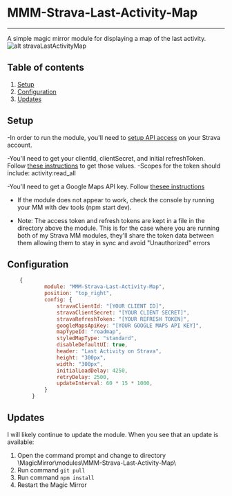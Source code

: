 # MMM-Strava-Last-Activity-Map

---

A simple magic mirror module for displaying a map of the last activity.  
![alt stravaLastActivityMap](./public/assets/images/StravaLastActivityMapScreenshot.JPG)

## Table of contents

1. [Setup](#setup)
2. [Configuration](#configuration)
3. [Updates](#updates)

## Setup

-In order to run the module, you'll need to [setup API access](https://developers.strava.com/docs/getting-started/#account) on your Strava account.

-You'll need to get your clientId, clientSecret, and initial refreshToken. Follow [these instructions](https://developers.strava.com/docs/getting-started/#oauth) to get those values.
-Scopes for the token should include: activity:read_all

-You'll need to get a Google Maps API key. Follow [thesee instructions](https://developers.google.com/maps/documentation/javascript/adding-a-google-map#key)

- If the module does not appear to work, check the console by running your MM with dev tools (npm start dev).

- Note: The access token and refresh tokens are kept in a file in the directory above the module. This is for the case where you are running both of my Strava MM modules, they'll share the token data between them allowing them to stay in sync and avoid "Unauthorized" errors

## Configuration

```js
	{
			module: "MMM-Strava-Last-Activity-Map",
			position: "top_right",
			config: {
				stravaClientId: "[YOUR CLIENT ID]",
				stravaClientSecret: "[YOUR CLIENT SECRET]",
				stravaRefreshToken: "[YOUR REFRESH TOKEN]",
				googleMapsApiKey: "[YOUR GOOGLE MAPS API KEY]",
				mapTypeId: "roadmap",
				styledMapType: "standard",
				disableDefaultUI: true,
				header: "Last Activity on Strava",
				height: "300px",
				width: "300px",
				initialLoadDelay: 4250,
				retryDelay: 2500,
				updateInterval: 60 * 15 * 1000,
			}
		}
```

## Updates

I will likely continue to update the module. When you see that an update is available:

1. Open the command prompt and change to directory \MagicMirror\modules\MMM-Strava-Last-Activity-Map\
2. Run command `git pull`
3. Run command `npm install`
4. Restart the Magic Mirror
